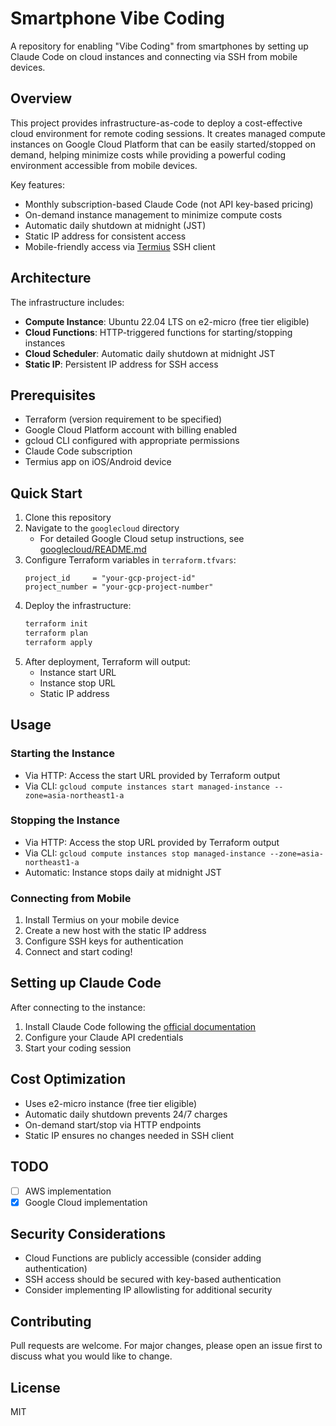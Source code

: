 # Smartphone Vibe Coding

A repository for enabling "Vibe Coding" from smartphones by setting up Claude Code on cloud instances and connecting via SSH from mobile devices.

## Overview

This project provides infrastructure-as-code to deploy a cost-effective cloud environment for remote coding sessions. It creates managed compute instances on Google Cloud Platform that can be easily started/stopped on demand, helping minimize costs while providing a powerful coding environment accessible from mobile devices.

Key features:
- Monthly subscription-based Claude Code (not API key-based pricing)
- On-demand instance management to minimize compute costs
- Automatic daily shutdown at midnight (JST)
- Static IP address for consistent access
- Mobile-friendly access via [Termius](https://termius.com/) SSH client

## Architecture

The infrastructure includes:
- **Compute Instance**: Ubuntu 22.04 LTS on e2-micro (free tier eligible)
- **Cloud Functions**: HTTP-triggered functions for starting/stopping instances
- **Cloud Scheduler**: Automatic daily shutdown at midnight JST
- **Static IP**: Persistent IP address for SSH access

## Prerequisites

- Terraform (version requirement to be specified)
- Google Cloud Platform account with billing enabled
- gcloud CLI configured with appropriate permissions
- Claude Code subscription
- Termius app on iOS/Android device

## Quick Start

1. Clone this repository
2. Navigate to the `googlecloud` directory
   - For detailed Google Cloud setup instructions, see [googlecloud/README.md](googlecloud/README.md)
3. Configure Terraform variables in `terraform.tfvars`:
   ```hcl
   project_id     = "your-gcp-project-id"
   project_number = "your-gcp-project-number"
   ```
4. Deploy the infrastructure:
   ```bash
   terraform init
   terraform plan
   terraform apply
   ```
5. After deployment, Terraform will output:
   - Instance start URL
   - Instance stop URL
   - Static IP address

## Usage

### Starting the Instance
- Via HTTP: Access the start URL provided by Terraform output
- Via CLI: `gcloud compute instances start managed-instance --zone=asia-northeast1-a`

### Stopping the Instance
- Via HTTP: Access the stop URL provided by Terraform output
- Via CLI: `gcloud compute instances stop managed-instance --zone=asia-northeast1-a`
- Automatic: Instance stops daily at midnight JST

### Connecting from Mobile
1. Install Termius on your mobile device
2. Create a new host with the static IP address
3. Configure SSH keys for authentication
4. Connect and start coding!

## Setting up Claude Code

After connecting to the instance:
1. Install Claude Code following the [official documentation](https://docs.anthropic.com/claude-code)
2. Configure your Claude API credentials
3. Start your coding session

## Cost Optimization

- Uses e2-micro instance (free tier eligible)
- Automatic daily shutdown prevents 24/7 charges
- On-demand start/stop via HTTP endpoints
- Static IP ensures no changes needed in SSH client

## TODO

- [ ] AWS implementation
- [x] Google Cloud implementation

## Security Considerations

- Cloud Functions are publicly accessible (consider adding authentication)
- SSH access should be secured with key-based authentication
- Consider implementing IP allowlisting for additional security

## Contributing

Pull requests are welcome. For major changes, please open an issue first to discuss what you would like to change.

## License

MIT
